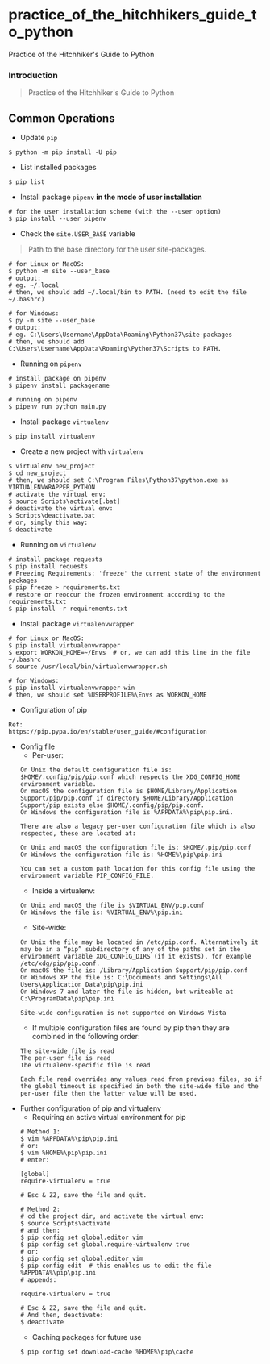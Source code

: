 # practice_of_the_hitchhikers_guide_to_python

Practice of the Hitchhiker's Guide to Python

### Introduction

> Practice of the Hitchhiker's Guide to Python

## Common Operations

- Update `pip`
```
$ python -m pip install -U pip
``` 
- List installed packages
```
$ pip list
```
- Install package `pipenv` **in the mode of user installation**
```
# for the user installation scheme (with the --user option)
$ pip install --user pipenv
```
- Check the `site.USER_BASE` variable
> Path to the base directory for the user site-packages.
```
# for Linux or MacOS:
$ python -m site --user_base
# output:
# eg. ~/.local
# then, we should add ~/.local/bin to PATH. (need to edit the file ~/.bashrc)

# for Windows:
$ py -m site --user_base
# output:
# eg. C:\Users\Username\AppData\Roaming\Python37\site-packages
# then, we should add C:\Users\Username\AppData\Roaming\Python37\Scripts to PATH.
```
- Running on `pipenv`
```
# install package on pipenv
$ pipenv install packagename

# running on pipenv
$ pipenv run python main.py
```
- Install package `virtualenv`
```
$ pip install virtualenv
```
- Create a new project with `virtualenv`
```
$ virtualenv new_project
$ cd new_project
# then, we should set C:\Program Files\Python37\python.exe as VIRTUALENVWRAPPER_PYTHON
# activate the virtual env:
$ source Scripts\activate[.bat]
# deactivate the virtual env:
$ Scripts\deactivate.bat
# or, simply this way:
$ deactivate
```
- Running on `virtualenv`
```
# install package requests
$ pip install requests
# Freezing Requirements: 'freeze' the current state of the environment packages
$ pip freeze > requirements.txt
# restore or reoccur the frozen environment according to the requirements.txt
$ pip install -r requirements.txt
```
- Install package `virtualenvwrapper`
```
# for Linux or MacOS:
$ pip install virtualenvwrapper
$ export WORKON_HOME=~/Envs  # or, we can add this line in the file ~/.bashrc
$ source /usr/local/bin/virtualenvwrapper.sh

# for Windows:
$ pip install virtualenvwrapper-win
# then, we should set %USERPROFILE%\Envs as WORKON_HOME
```
- Configuration of pip
```
Ref:
https://pip.pypa.io/en/stable/user_guide/#configuration
```
- Config file
    - Per-user:
    ```
    On Unix the default configuration file is: $HOME/.config/pip/pip.conf which respects the XDG_CONFIG_HOME environment variable.
    On macOS the configuration file is $HOME/Library/Application Support/pip/pip.conf if directory $HOME/Library/Application Support/pip exists else $HOME/.config/pip/pip.conf.
    On Windows the configuration file is %APPDATA%\pip\pip.ini.

    There are also a legacy per-user configuration file which is also respected, these are located at:

    On Unix and macOS the configuration file is: $HOME/.pip/pip.conf
    On Windows the configuration file is: %HOME%\pip\pip.ini

    You can set a custom path location for this config file using the environment variable PIP_CONFIG_FILE.
    ```
    - Inside a virtualenv:
    ```
    On Unix and macOS the file is $VIRTUAL_ENV/pip.conf
    On Windows the file is: %VIRTUAL_ENV%\pip.ini
    ```
    - Site-wide:
    ```
    On Unix the file may be located in /etc/pip.conf. Alternatively it may be in a “pip” subdirectory of any of the paths set in the environment variable XDG_CONFIG_DIRS (if it exists), for example /etc/xdg/pip/pip.conf.
    On macOS the file is: /Library/Application Support/pip/pip.conf
    On Windows XP the file is: C:\Documents and Settings\All Users\Application Data\pip\pip.ini
    On Windows 7 and later the file is hidden, but writeable at C:\ProgramData\pip\pip.ini

    Site-wide configuration is not supported on Windows Vista
    ```
    - If multiple configuration files are found by pip then they are combined in the following order:
    ```
    The site-wide file is read
    The per-user file is read
    The virtualenv-specific file is read

    Each file read overrides any values read from previous files, so if the global timeout is specified in both the site-wide file and the per-user file then the latter value will be used.
    ```
- Further configuration of pip and virtualenv
    - Requiring an active virtual environment for pip
    ```
    # Method 1:
    $ vim %APPDATA%\pip\pip.ini
    # or:
    $ vim %HOME%\pip\pip.ini
    # enter:
    
    [global]
    require-virtualenv = true
    
    # Esc & ZZ, save the file and quit.
    
    # Method 2:
    # cd the project dir, and activate the virtual env:
    $ source Scripts\activate
    # and then:
    $ pip config set global.editor vim
    $ pip config set global.require-virtualenv true
    # or:
    $ pip config set global.editor vim
    $ pip config edit  # this enables us to edit the file %APPDATA%\pip\pip.ini
    # appends:
    
    require-virtualenv = true
    
    # Esc & ZZ, save the file and quit.
    # And then, deactivate:
    $ deactivate
    
    ```
    - Caching packages for future use
    ```
    $ pip config set download-cache %HOME%\pip\cache
    ```
